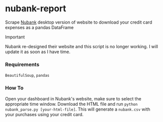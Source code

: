 # nubank-report
Scrape [Nubank](https://nubank.com.br/) desktop version of website to download your credit card expenses as a pandas DataFrame

> [!IMPORTANT]
> Nubank re-designed their website and this script is no longer working. I will update it as soon as I have time.


### Requirements
`BeautifulSoup`, `pandas`

### How To
Open your dashboard in Nubank's website, make sure to select the appropriate time window.
Download the HTML file and run `python nubank_parse.py [your-html-file]`. This will generate a `nubank.csv` with your purchases using your credit card. 